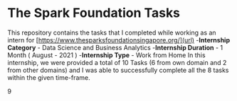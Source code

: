# The Spark Foundation Tasks
This repository contains the tasks that I completed while working as an intern for [https://www.thesparksfoundationsingapore.org/](url)
-**Internship Category** - Data Science and Business Analytics
-**Internship Duration** - 1 Month ( August - 2021 )
-**Internship Type** - Work from Home
In this internship, we were provided a total of 10 Tasks (6 from own domain and 2 from other domains) and I was able to successfully complete all the 8 tasks within the given time-frame.


9

